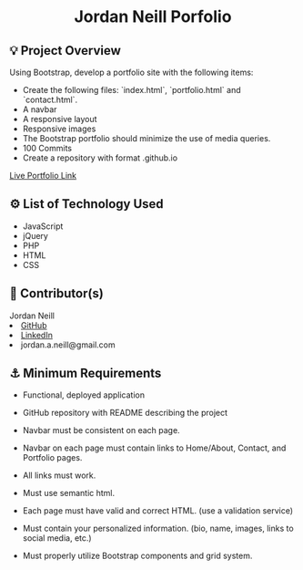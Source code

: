 <h1 align='center'>Jordan Neill Porfolio</h1>
<h2>💡 Project Overview</h2>
<p>Using Bootstrap, develop  a portfolio site with the following items:
<ul>
    <li>Create the following files: `index.html`, `portfolio.html` and `contact.html`.</li>
    <li>A navbar</li>
    <li>A responsive layout</li>
    <li>Responsive images</li>
    <li>The Bootstrap portfolio should minimize the use of media queries.</li>
    <li>100 Commits</li>
    <li>Create a repository with format <GITHUBUSERNAME>.github.io</li>

</ul>

<a href='https://jordanalexis6.github.io/' target='_blank'>Live Portfolio Link</a>

</p>
<h2>⚙️ List of Technology Used</h2>
<ul> 
    <li>JavaScript</li>
    <li>jQuery</li>
    <li>PHP</li>
    <li>HTML</li>
    <li>CSS</li>
</ul>
<h2>📓 Contributor(s)</h2>
<div>Jordan Neill</div>
    <li><a href='https://github.com/jordanalexis6.github.io' target='_blank'>GitHub</a></li>
    <li><a href='https://www.linkedin.com/in/jordanalexis6' target='_blank'>LinkedIn</a></li>
    <li>jordan.a.neill@gmail.com</li>
</ul>

<h2>⚓ Minimum Requirements</h2>

- Functional, deployed application

- GitHub repository with README describing the project

- Navbar must be consistent on each page.

- Navbar on each page must contain links to Home/About, Contact, and Portfolio pages.

- All links must work.

- Must use semantic html.

- Each page must have valid and correct HTML. (use a validation service)

- Must contain your personalized information. (bio, name, images, links to social media, etc.)

- Must properly utilize Bootstrap components and grid system.
